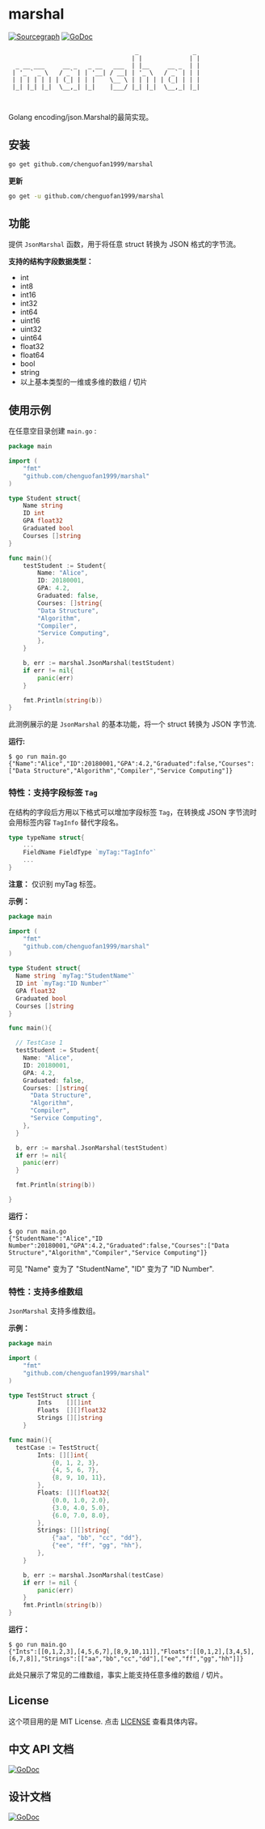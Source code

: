 # marshal

[![Sourcegraph](https://img.shields.io/badge/view%20on-Sourcegraph-brightgreen.svg?style=for-the-badge&logo=sourcegraph)](https://sourcegraph.com/github.com/chenguofan1999/marshal)
[![GoDoc](https://img.shields.io/badge/GoDoc-Reference-blue?style=for-the-badge&logo=go)](https://pkg.go.dev/github.com/chenguofan1999/marshal)

```
                                   _               _ 
                                  | |             | |
  _ __ ___     __ _   _ __   ___  | |__     __ _  | |
 | '_ ` _ \   / _` | | '__| / __| | '_ \   / _` | | |
 | | | | | | | (_| | | |    \__ \ | | | | | (_| | | |
 |_| |_| |_|  \__,_| |_|    |___/ |_| |_|  \__,_| |_|
                                                     
                                                     
```

Golang encoding/json.Marshal的最简实现。



## 安装


```sh
go get github.com/chenguofan1999/marshal
```

**更新**

```sh
go get -u github.com/chenguofan1999/marshal
```

## 功能

提供 `JsonMarshal` 函数，用于将任意 struct 转换为 JSON 格式的字节流。

**支持的结构字段数据类型：**

- int
- int8
- int16
- int32
- int64
- uint16
- uint32
- uint64
- float32
- float64
- bool
- string
- 以上基本类型的一维或多维的数组 / 切片

## 使用示例


在任意空目录创建 `main.go` :
```go
package main

import (
    "fmt"
    "github.com/chenguofan1999/marshal"
)

type Student struct{
    Name string
    ID int
    GPA float32
    Graduated bool
    Courses []string
}

func main(){
    testStudent := Student{
        Name: "Alice",
        ID: 20180001,
        GPA: 4.2,
        Graduated: false,
        Courses: []string{
        "Data Structure",
        "Algorithm",
        "Compiler",
        "Service Computing",
        },
    }

    b, err := marshal.JsonMarshal(testStudent)
    if err != nil{
        panic(err)
    }

    fmt.Println(string(b))
}
```

此测例展示的是 `JsonMarshal` 的基本功能，将一个 struct 转换为 JSON 字节流.

**运行:**

```
$ go run main.go
{"Name":"Alice","ID":20180001,"GPA":4.2,"Graduated":false,"Courses":["Data Structure","Algorithm","Compiler","Service Computing"]}
```

### 特性：支持字段标签 `Tag` 

在结构的字段后方用以下格式可以增加字段标签 `Tag`，在转换成 JSON 字节流时会用标签内容 `TagInfo` 替代字段名。

```go
type typeName struct{
    ...
    FieldName FieldType `myTag:"TagInfo"`
    ...
}
```

**注意：** 仅识别 myTag 标签。

**示例：**

```go
package main

import (
    "fmt"
    "github.com/chenguofan1999/marshal"
)

type Student struct{
  Name string `myTag:"StudentName"`
  ID int `myTag:"ID Number"`
  GPA float32 
  Graduated bool 
  Courses []string
}

func main(){

  // TestCase 1
  testStudent := Student{
    Name: "Alice",
    ID: 20180001,
    GPA: 4.2,
    Graduated: false,
    Courses: []string{
      "Data Structure",
      "Algorithm",
      "Compiler",
      "Service Computing",
    },
  }

  b, err := marshal.JsonMarshal(testStudent)
  if err != nil{
    panic(err)
  }

  fmt.Println(string(b))

}
```

**运行：**

```
$ go run main.go
{"StudentName":"Alice","ID Number":20180001,"GPA":4.2,"Graduated":false,"Courses":["Data Structure","Algorithm","Compiler","Service Computing"]}
```

可见 "Name" 变为了 "StudentName", "ID" 变为了 "ID Number".

### 特性：支持多维数组

`JsonMarshal` 支持多维数组。

**示例：**

```go
package main

import (
    "fmt"
    "github.com/chenguofan1999/marshal"
)

type TestStruct struct {
		Ints    [][]int
		Floats  [][]float32
		Strings [][]string
	}

func main(){
  testCase := TestStruct{
		Ints: [][]int{
			{0, 1, 2, 3},
			{4, 5, 6, 7},
			{8, 9, 10, 11},
		},
		Floats: [][]float32{
			{0.0, 1.0, 2.0},
			{3.0, 4.0, 5.0},
			{6.0, 7.0, 8.0},
		},
		Strings: [][]string{
			{"aa", "bb", "cc", "dd"},
			{"ee", "ff", "gg", "hh"},
		},
	}

	b, err := marshal.JsonMarshal(testCase)
	if err != nil {
		panic(err)
	}
	fmt.Println(string(b))
}
```

**运行：**

```
$ go run main.go
{"Ints":[[0,1,2,3],[4,5,6,7],[8,9,10,11]],"Floats":[[0,1,2],[3,4,5],[6,7,8]],"Strings":[["aa","bb","cc","dd"],["ee","ff","gg","hh"]]}
```

此处只展示了常见的二维数组，事实上能支持任意多维的数组 / 切片。

## License

这个项目用的是 MIT License.
点击 [LICENSE](LICENSE) 查看具体内容。

## 中文 API 文档

[![GoDoc](https://img.shields.io/badge/zh--CN-REFERENCE-green?style=for-the-badge&logo=appveyor)](doc_zh_CN.md)

## 设计文档

[![GoDoc](https://img.shields.io/badge/Design-Report-critical?style=for-the-badge&logo=appveyor)](specification.md)